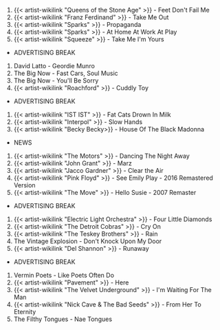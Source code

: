 1. {{< artist-wikilink "Queens of the Stone Age" >}} - Feet Don't Fail Me
2. {{< artist-wikilink "Franz Ferdinand" >}} - Take Me Out
3. {{< artist-wikilink "Sparks" >}} - Propaganda
4. {{< artist-wikilink "Sparks" >}} - At Home At Work At Play
5. {{< artist-wikilink "Squeeze" >}} - Take Me I'm Yours

- ADVERTISING BREAK

1. David Latto - Geordie Munro
2. The Big Now - Fast Cars, Soul Music
3. The Big Now - You'll Be Sorry
4. {{< artist-wikilink "Roachford" >}} - Cuddly Toy

- ADVERTISING BREAK

1. {{< artist-wikilink "IST IST" >}} - Fat Cats Drown In Milk
2. {{< artist-wikilink "Interpol" >}} - Slow Hands
3. {{< artist-wikilink "Becky Becky>}} - House Of The Black Madonna

- NEWS

1. {{< artist-wikilink "The Motors" >}} - Dancing The Night Away
2. {{< artist-wikilink "John Grant" >}} - Marz
3. {{< artist-wikilink "Jacco Gardner" >}} - Clear the Air
4. {{< artist-wikilink "Pink Floyd" >}} - See Emily Play - 2016 Remastered Version
5. {{< artist-wikilink "The Move" >}} - Hello Susie - 2007 Remaster

- ADVERTISING BREAK

1. {{< artist-wikilink "Electric Light Orchestra" >}} - Four Little Diamonds
2. {{< artist-wikilink "The Detroit Cobras" >}} - Cry On
3. {{< artist-wikilink "The Teskey Brothers" >}} - Rain
4. The Vintage Explosion - Don't Knock Upon My Door
5. {{< artist-wikilink "Del Shannon" >}} - Runaway

- ADVERTISING BREAK

1. Vermin Poets - Like Poets Often Do
2. {{< artist-wikilink "Pavement" >}} - Here
3. {{< artist-wikilink "The Velvet Underground" >}} - I'm Waiting For The Man
4. {{< artist-wikilink "Nick Cave & The Bad Seeds" >}} - From Her To Eternity
5. The Filthy Tongues - Nae Tongues
